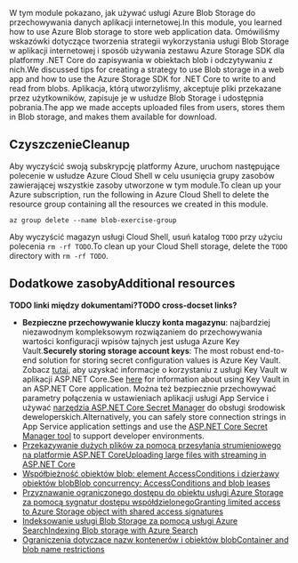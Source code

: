 <span data-ttu-id="aabab-101">W tym module pokazano, jak używać usługi Azure Blob Storage do przechowywania danych aplikacji internetowej.</span><span class="sxs-lookup"><span data-stu-id="aabab-101">In this module, you learned how to use Azure Blob storage to store web application data.</span></span> <span data-ttu-id="aabab-102">Omówiliśmy wskazówki dotyczące tworzenia strategii wykorzystania usługi Blob Storage w aplikacji internetowej i sposób używania zestawu Azure Storage SDK dla platformy .NET Core do zapisywania w obiektach blob i odczytywaniu z nich.</span><span class="sxs-lookup"><span data-stu-id="aabab-102">We discussed tips for creating a strategy to use Blob storage in a web app and how to use the Azure Storage SDK for .NET Core to write to and read from blobs.</span></span> <span data-ttu-id="aabab-103">Aplikacja, którą utworzyliśmy, akceptuje pliki przekazane przez użytkowników, zapisuje je w usłudze Blob Storage i udostępnia pobrania.</span><span class="sxs-lookup"><span data-stu-id="aabab-103">The app we made accepts uploaded files from users, stores them in Blob storage, and makes them available for download.</span></span>

## <a name="cleanup"></a><span data-ttu-id="aabab-104">Czyszczenie</span><span class="sxs-lookup"><span data-stu-id="aabab-104">Cleanup</span></span>

<span data-ttu-id="aabab-105">Aby wyczyścić swoją subskrypcję platformy Azure, uruchom następujące polecenie w usłudze Azure Cloud Shell w celu usunięcia grupy zasobów zawierającej wszystkie zasoby utworzone w tym module.</span><span class="sxs-lookup"><span data-stu-id="aabab-105">To clean up your Azure subscription, run the following in Azure Cloud Shell to delete the resource group containing all the resources we created in this module.</span></span>

```console
az group delete --name blob-exercise-group
```

<span data-ttu-id="aabab-106">Aby wyczyścić magazyn usługi Cloud Shell, usuń katalog `TODO` przy użyciu polecenia `rm -rf TODO`.</span><span class="sxs-lookup"><span data-stu-id="aabab-106">To clean up your Cloud Shell storage, delete the `TODO` directory with `rm -rf TODO`.</span></span>

## <a name="additional-resources"></a><span data-ttu-id="aabab-107">Dodatkowe zasoby</span><span class="sxs-lookup"><span data-stu-id="aabab-107">Additional resources</span></span>

<span data-ttu-id="aabab-108">**TODO linki między dokumentami?**</span><span class="sxs-lookup"><span data-stu-id="aabab-108">**TODO cross-docset links?**</span></span>

* <span data-ttu-id="aabab-109">**Bezpieczne przechowywanie kluczy konta magazynu**: najbardziej niezawodnym kompleksowym rozwiązaniem do przechowywania wartości konfiguracji wpisów tajnych jest usługa Azure Key Vault.</span><span class="sxs-lookup"><span data-stu-id="aabab-109">**Securely storing storage account keys**: The most robust end-to-end solution for storing secret configuration values is Azure Key Vault.</span></span> <span data-ttu-id="aabab-110">Zobacz [tutaj](https://docs.microsoft.com/aspnet/core/security/key-vault-configuration?view=aspnetcore-2.1&tabs=aspnetcore2x), aby uzyskać informacje o korzystaniu z usługi Key Vault w aplikacji ASP.NET Core.</span><span class="sxs-lookup"><span data-stu-id="aabab-110">See [here](https://docs.microsoft.com/aspnet/core/security/key-vault-configuration?view=aspnetcore-2.1&tabs=aspnetcore2x) for information about using Key Vault in an ASP.NET Core application.</span></span> <span data-ttu-id="aabab-111">Można też bezpiecznie przechowywać parametry połączenia w ustawieniach aplikacji usługi App Service i używać [narzędzia ASP.NET Core Secret Manager](https://docs.microsoft.com/aspnet/core/security/app-secrets?view=aspnetcore-2.1&tabs=windows) do obsługi środowisk deweloperskich.</span><span class="sxs-lookup"><span data-stu-id="aabab-111">Alternatively, you can safely store connection strings in App Service application settings and use the [ASP.NET Core Secret Manager tool](https://docs.microsoft.com/aspnet/core/security/app-secrets?view=aspnetcore-2.1&tabs=windows) to support developer environments.</span></span>
* [<span data-ttu-id="aabab-112">Przekazywanie dużych plików za pomocą przesyłania strumieniowego na platformie ASP.NET Core</span><span class="sxs-lookup"><span data-stu-id="aabab-112">Uploading large files with streaming in ASP.NET Core</span></span>](https://docs.microsoft.com/aspnet/core/mvc/models/file-uploads?view=aspnetcore-2.1#uploading-large-files-with-streaming)
* [<span data-ttu-id="aabab-113">Współbieżność obiektów blob: element AccessConditions i dzierżawy obiektów blob</span><span class="sxs-lookup"><span data-stu-id="aabab-113">Blob concurrency: AccessConditions and blob leases</span></span>](https://azure.microsoft.com/blog/managing-concurrency-in-microsoft-azure-storage-2/)
* [<span data-ttu-id="aabab-114">Przyznawanie ograniczonego dostępu do obiektu usługi Azure Storage za pomocą sygnatur dostępu współdzielonego</span><span class="sxs-lookup"><span data-stu-id="aabab-114">Granting limited access to Azure Storage object with shared access signatures</span></span>](https://docs.microsoft.com/azure/storage/common/storage-dotnet-shared-access-signature-part-1)
* [<span data-ttu-id="aabab-115">Indeksowanie usługi Blob Storage za pomocą usługi Azure Search</span><span class="sxs-lookup"><span data-stu-id="aabab-115">Indexing Blob storage with Azure Search</span></span>](https://docs.microsoft.com/azure/search/search-howto-indexing-azure-blob-storage)
* [<span data-ttu-id="aabab-116">Ograniczenia dotyczące nazw kontenerów i obiektów blob</span><span class="sxs-lookup"><span data-stu-id="aabab-116">Container and blob name restrictions</span></span>](https://docs.microsoft.com/rest/api/storageservices/naming-and-referencing-containers--blobs--and-metadata#resource-names)